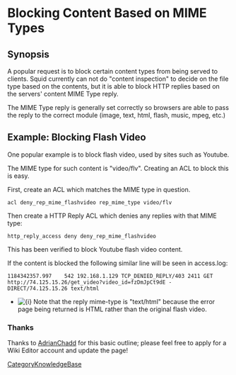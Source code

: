 # Blocking Content Based on MIME Types

## Synopsis

A popular request is to block certain content types from being served to
clients. Squid currently can not do "content inspection" to decide on
the file type based on the contents, but it is able to block HTTP
replies based on the servers' content MIME Type reply.

The MIME Type reply is generally set correctly so browsers are able to
pass the reply to the correct module (image, text, html, flash, music,
mpeg, etc.)

## Example: Blocking Flash Video

One popular example is to block flash video, used by sites such as
Youtube.

The MIME type for such content is "video/flv". Creating an ACL to block
this is easy.

First, create an ACL which matches the MIME type in question.

    acl deny_rep_mime_flashvideo rep_mime_type video/flv

Then create a HTTP Reply ACL which denies any replies with that MIME
type:

    http_reply_access deny deny_rep_mime_flashvideo

This has been verified to block Youtube flash video content.

If the content is blocked the following similar line will be seen in
access.log:

    1184342357.997    542 192.168.1.129 TCP_DENIED_REPLY/403 2411 GET http://74.125.15.26/get_video?video_id=fzDmJpCt9dE - DIRECT/74.125.15.26 text/html

  - ![{i}](https://wiki.squid-cache.org/wiki/squidtheme/img/icon-info.png)
    Note that the reply mime-type is "text/html" because the error page
    being returned is HTML rather than the original flash video.

### Thanks

Thanks to
[AdrianChadd](https://wiki.squid-cache.org/action/show/ConfigExamples/BlockingMimeTypes/AdrianChadd#)
for this basic outline; please feel free to apply for a Wiki Editor
account and update the page\!

[CategoryKnowledgeBase](https://wiki.squid-cache.org/action/show/ConfigExamples/BlockingMimeTypes/CategoryKnowledgeBase#)
